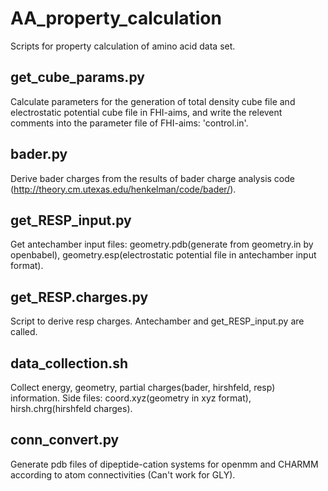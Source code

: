 # AA_property_calculation
Scripts for property calculation of amino acid data set. 

## get_cube_params.py
Calculate parameters for the generation of total density cube file and electrostatic potential cube file in FHI-aims, and write the relevent comments into the parameter file of FHI-aims: 'control.in'.

## bader.py
Derive bader charges from the results of bader charge analysis code (http://theory.cm.utexas.edu/henkelman/code/bader/).

## get_RESP_input.py
Get antechamber input files: geometry.pdb(generate from geometry.in by openbabel), geometry.esp(electrostatic potential file in antechamber input format).

## get_RESP.charges.py
Script to derive resp charges. Antechamber and get_RESP_input.py are called.

## data_collection.sh
Collect energy, geometry, partial charges(bader, hirshfeld, resp) information. Side files: coord.xyz(geometry in xyz format), hirsh.chrg(hirshfeld charges).

## conn_convert.py
Generate pdb files of dipeptide-cation systems for openmm and CHARMM according to atom connectivities (Can't work for GLY).
